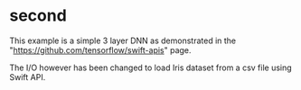 # second

This example is a simple 3 layer DNN as demonstrated in the 
"https://github.com/tensorflow/swift-apis" page.

The I/O however has been changed to load Iris dataset from a csv file
using Swift API.


